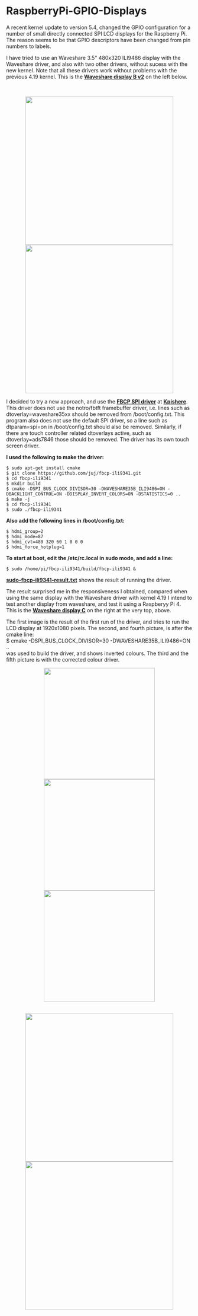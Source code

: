 # RaspberryPi-GPIO-Displays

A recent kernel update to version 5.4, changed the GPIO configuration for a number of small directly connected SPI LCD displays for the Raspberry Pi.
The reason seems to be that GPIO descriptors have been changed from pin numbers to labels.

I have tried to use an Waveshare 3.5" 480x320 ILI9486 display with the Waveshare driver, and also with two other drivers, without sucess with the new kernel. Note that all these drivers work without problems with the previous 4.19 kernel. This is the [**Waveshare display B v2**](https://www.waveshare.com/3.5inch-rpi-lcd-b.htm) on the left below.

<br>
<p align="center">
<img src="images/Wave35b-v2.jpg" width="400" />  
<img src="images/Wave35c.jpg" width="400" />  
<br>

I decided to try a new approach, and use the [**FBCP SPI driver**](/fbcp) at [**Kpishere**](https://github.com/kpishere/fbcp-ili9341). This driver does not use the notro/fbtft framebuffer driver, i.e. lines such as dtoverlay=waveshare35xx should be removed from /boot/config.txt. This program also does not use the default SPI driver, so a line such as dtparam=spi=on in /boot/config.txt should also be removed. Similarly, if there are touch controller related dtoverlays active, such as dtoverlay=ads7846 those should be removed. The driver has its own touch screen driver.

**I used the following to make the driver:**

    $ sudo apt-get install cmake
    $ git clone https://github.com/juj/fbcp-ili9341.git
    $ cd fbcp-ili9341
    $ mkdir build
    $ cmake -DSPI_BUS_CLOCK_DIVISOR=30 -DWAVESHARE35B_ILI9486=ON -DBACKLIGHT_CONTROL=ON -DDISPLAY_INVERT_COLORS=ON -DSTATISTICS=0 ..
    $ make -j
    $ cd fbcp-ili9341
    $ sudo ./fbcp-ili9341
    
**Also add the following lines in /boot/config.txt:**

    $ hdmi_group=2
    $ hdmi_mode=87
    $ hdmi_cvt=480 320 60 1 0 0 0
    $ hdmi_force_hotplug=1

**To start at boot, edit the /etc/rc.local in sudo mode, and add a line:**

    $ sudo /home/pi/fbcp-ili9341/build/fbcp-ili9341 &
    
[**sudo-fbcp-ili9341-result.txt**](sudo-fbcp-ili9341-result.txt) shows the result of running the driver.

The result surprised me in the responsiveness I obtained, compared when using the same display with the Waveshare driver with kernel 4.19
I intend to test another display from waveshare, and test it using a Raspberyy Pi 4. This is the [**Waveshare display C**](https://www.waveshare.com/3.5inch-rpi-lcd-c.htm) on the right at the very top, above.

The first image is the result of the first run of the driver, and tries to run the LCD display at 1920x1080 pixels. The second, and fourth picture, is after the cmake line: <br>$ cmake -DSPI_BUS_CLOCK_DIVISOR=30 -DWAVESHARE35B_ILI9486=ON .. <br>was used to build the driver, and shows inverted colours. The third and the fifth picture is with the corrected colour driver.
<br>
<p align="center">
<img src="images/Pi3BPWave35Bv2-1.jpg" width="300" />  
<img src="images/Pi3BPWave35Bv2-3.jpg" width="300" />  
<img src="images/Pi3BPWave35Bv2-5.jpg" width="300" />  
<br>
    
    
<br>
<p align="center">
<img src="images/Pi3BPWave35Bv2-2.jpg" width="400" />  
<img src="images/Pi3BPWave35Bv2-4.jpg" width="400" />  
<br>

